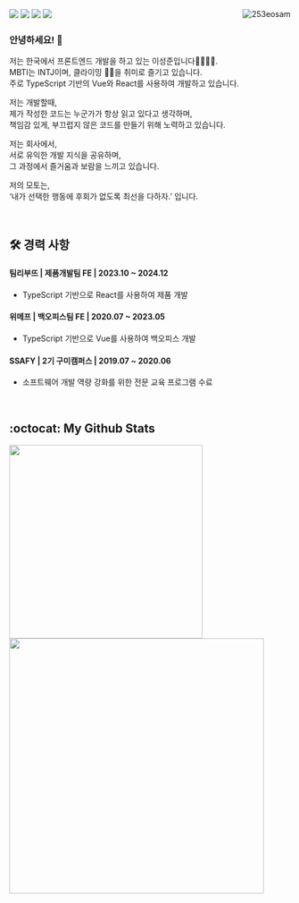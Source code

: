 

<div>
    <div>
        <img align="right" src="https://komarev.com/ghpvc/?username=253eosam&label=Profile%20views&color=0e75b6&style=flat" alt="253eosam" />
    </div>
    <div>
        <a href="https://github.com/253eosam"><img src="https://img.shields.io/badge/GitHub-181717?style=for-the-badge&logo=GitHub&logoColor=white"/></a>
        <a href="https://253eosam.oopy.io/about-me"><img src="https://img.shields.io/badge/Portfolio-efefef?style=for-the-badge&logo=Notion&logoColor=black"/></a>
        <a href="https://www.instagram.com/l__seongjun/"><img src="https://img.shields.io/badge/Instagram-E4405F?style=for-the-badge&logo=JavaScript&logoColor=white"/></a>
        <a href="mailto:253eosam@gmail.com"><img src="https://img.shields.io/badge/253eosam@gmail.com-D14836?style=for-the-badge&logo=GMail&logoColor=white"/></a>
    </div>
</div>

### 안녕하세요! 👋

저는 한국에서 프론트엔드 개발을 하고 있는 이성준입니다👨‍💻🇰🇷. <br/>
MBTI는 INTJ이며, 클라이밍 🧗‍♂️을 취미로 즐기고 있습니다. <br/>
주로 TypeScript 기반의 Vue와 React를 사용하여 개발하고 있습니다.

저는 개발할때, <br />
제가 작성한 코드는 누군가가 항상 읽고 있다고 생각하며, <br/>
책임감 있게, 부끄럽지 않은 코드를 만들기 위해 노력하고 있습니다.

저는 회사에서, <br />
서로 유익한 개발 지식을 공유하며, <br/>
그 과정에서 즐거움과 보람을 느끼고 있습니다.

저의 모토는, <br />
‘내가 선택한 행동에 후회가 없도록 최선을 다하자.’ 입니다.

<br/>

## 🛠️ 경력 사항

#### 팀리부뜨 | 제품개발팀 FE | 2023.10 ~ 2024.12

- TypeScript 기반으로 React를 사용하여 제품 개발
 
#### 위메프 | 백오피스팀 FE | 2020.07 ~ 2023.05

- TypeScript 기반으로 Vue를 사용하여 백오피스 개발
 
#### SSAFY | 2기 구미캠퍼스 | 2019.07 ~ 2020.06

- 소프트웨어 개발 역량 강화를 위한 전문 교육 프로그램 수료

<br/>

## :octocat: My Github Stats

<img align="left" height="auto" width="346" src="https://github-readme-stats.vercel.app/api/top-langs/?username=253eosam&hide_border=true&layout=compact" />
<img align="left" height="auto" width="456" src="https://github-readme-stats.vercel.app/api?username=253eosam&show_icons=true&count_private=true&hide_border=true" />


